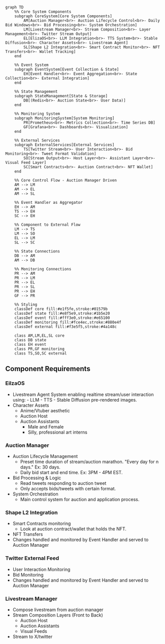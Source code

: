 ```mermaid
graph TD
    %% Core System Components
    subgraph CoreSystem[Core System Components]
        AM[Auction Manager<br>- Auction Lifecycle Control<br>- Daily Bid Windows<br>- Bid Processing<br>- System Orchestration]
        LM[Livestream Manager<br>- Stream Composition<br>- Layer Management<br>- Twitter Stream Output]
        EL[ElizaOS<br>- LLM Integration<br>- TTS System<br>- Stable Diffusion<br>- Character Assets<br>- Livestream Agent]
        SL[Shape L2 Integration<br>- Smart Contract Monitor<br>- NFT Transfers<br>- Wallet Tracking]
    end

    %% Event System
    subgraph EventSystem[Event Collection & State]
        EH[Event Handler<br>- Event Aggregation<br>- State Collection<br>- External Integration]
    end

    %% State Management
    subgraph StateManagement[State & Storage]
        DB[(Redis<br>- Auction State<br>- User Data)]
    end

    %% Monitoring System
    subgraph MonitoringSystem[System Monitoring]
        PR[Prometheus<br>- Metrics Collection<br>- Time Series DB]
        GF[Grafana<br>- Dashboards<br>- Visualization]
    end

    %% External Services
    subgraph ExternalServices[External Services]
        TS[Twitter Stream<br>- User Interaction<br>- Bid Monitoring<br>- Tweet Format Validation]
        SO[Stream Output<br>- Host Layer<br>- Assistant Layer<br>- Visual Feed Layer]
        SC[Smart Contracts<br>- Auction Contract<br>- NFT Wallet]
    end

    %% Core Control Flow - Auction Manager Driven
    AM --> LM
    AM --> EL
    AM --> SL
    
    %% Event Handler as Aggregator
    EH --> AM
    TS --> EH
    SC --> EH
    
    %% Component to External Flow
    LM --> TS
    LM --> SO
    EL --> LM
    SL --> SC
    
    %% State Connections
    DB --> AM
    AM --> DB
    
    %% Monitoring Connections
    PR --> AM
    PR --> LM
    PR --> EL
    PR --> SL
    PR --> EH
    GF --> PR
    
    %% Styling
    classDef core fill:#e1f5fe,stroke:#01579b
    classDef state fill:#e8f5e9,stroke:#1b5e20
    classDef event fill:#fff3e0,stroke:#e65100
    classDef monitoring fill:#fce4ec,stroke:#880e4f
    classDef external fill:#f3e5f5,stroke:#4a148c
    
    class AM,LM,EL,SL core
    class DB state
    class EH event
    class PR,GF monitoring
    class TS,SO,SC external
```
## Component Requirements

### EilzaOS
- Livestream Agent System enabling realtime stream/user interaction using:
        - LLM
        - TTS
        - Stable Diffusion pre-rendered images. 
- Character Assets
    - Anime/Vtuber aesthetic
    - Auction Host
    - Auction Assistants
        - Male and Female
        - Silly, professional art interns
        
### Auction Manager
- Auction Lifecycle Management
    - Preset time duration of stream/auction marathon. "Every day for n days." Ex: 30 days.
    - Daily bid start and end time. Ex: 3PM - 4PM EST.
- Bid Processing & Logic
    - Read tweets responding to auction tweet
    - Only accepts bids/tweets with certain format.
- System Orchestration
    - Main control system for auction and application process.

### Shape L2 Integration
- Smart Contracts monitoring
    - Look at auction contract/wallet that holds the NFT.
- NFT Transfers
- Changes handled and monitored by Event Handler and served to Auction Manager

### Twitter External Feed
- User Interaction Monitoring
- Bid Monitoring
- Changes handled and monitored by Event Handler and served to Auction Manager

### Livestream Manager
- Compose livestream from auction manager
- Stream Composition Layers (Front to Back)
    - Auction Host
    - Auction Assistants
    - Visual Feeds
- Stream to X/twitter
